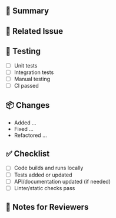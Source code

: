 ## 🚀 Summary

<!-- Describe what this PR implements or fixes. -->

## 🔗 Related Issue

<!-- Link to any relevant issue(s), e.g. Closes #42 -->

## 🧪 Testing

<!-- Describe how this was tested -->

- [ ] Unit tests
- [ ] Integration tests
- [ ] Manual testing
- [ ] CI passed

## 📦 Changes

<!-- List the key changes made -->

- Added ...
- Fixed ...
- Refactored ...

## ✅ Checklist

- [ ] Code builds and runs locally
- [ ] Tests added or updated
- [ ] API/documentation updated (if needed)
- [ ] Linter/static checks pass

## 📝 Notes for Reviewers

<!-- Add any extra context or instructions for reviewers -->